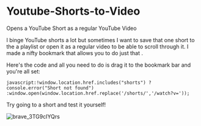 # Youtube-Shorts-to-Video
Opens a YouTube Short as a regular YouTube Video


I binge YouTube shorts a lot but sometimes I want to save that one short to the a playlist or open it as a regular video to be able to scroll through it. I made a nifty bookmark that allows you to do just that .

Here's the code and all you need to do is drag it to the bookmark bar and you're all set:

`javascript:!window.location.href.includes("shorts") ? console.error("Short not found") :window.open(window.location.href.replace('/shorts/','/watch?v='));`

Try going to a short and test it yourself!

![brave_3TG9cIYQrs](https://github.com/Geeblish/Youtube-Shorts-to-Video/assets/60635068/19fd7b4c-c658-4404-afd6-beda86ba1a6f)
